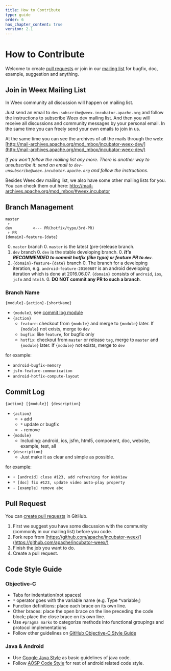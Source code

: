 ```yaml
---
title: How to Contribute
type: guide
order: 6
has_chapter_content: true
version: 2.1
---
```


# How to Contribute

Welcome to create [pull requests](https://github.com/apache/incubator-weex/compare) or join in our [mailing list](http://mail-archives.apache.org/mod_mbox/incubator-weex-dev/) for bugfix, doc, example, suggestion and anything.

## Join in Weex Mailing List

In Weex community all discussion will happen on mailing list.

Just send an email to `dev-subscribe@weex.incubator.apache.org` and follow the instructions to subscribe Weex dev mailing list. And then you will receive all discussions and community messages by your personal email. In the same time you can freely send your own emails to join in us.

At the same time you can see the archives of all the mails through the web: [http://mail-archives.apache.org/mod_mbox/incubator-weex-dev/](http://mail-archives.apache.org/mod_mbox/incubator-weex-dev/)

*If you won't follow the mailing list any more. There is another way to unsubscribe it: send an email to `dev-unsubscribe@weex.incubator.apache.org` and follow the instructions.*

Besides Weex dev mailing list, we also have some other mailing lists for you. You can check them out here: http://mail-archives.apache.org/mod_mbox/#weex.incubator

## Branch Management

```
master
 ↑
dev         <--- PR(hotfix/typo/3rd-PR)
 ↑ PR
{domain}-feature-{date}
```

0. `master` branch
    0. `master` is the latest (pre-)release branch.
0. `dev` branch
    0. `dev` is the stable developing branch.
    0. ***It's RECOMMENDED to commit hotfix (like typo) or feature PR to `dev`***.
0. `{domain}-feature-{date}` branch
    0. The branch for a developing iteration, e.g. `android-feature-20160607` is an android developing iteration which is done at 2016.06.07. `{domain}` consists of `android`, `ios`, `jsfm` and `html5`. 
    0. **DO NOT commit any PR to such a branch**.

### Branch Name 

```
{module}-{action}-{shortName}
```

* `{module}`, see [commit log module](#commit-log)
* `{action}`
    * `feature`: checkout from `{module}` and merge to `{module}` later. If `{module}` not exists, merge to `dev`
    * `bugfix`: like `feature`, for bugfix only
    * `hotfix`: checkout from `master` or release `tag`, merge to `master` and `{module}` later. If `{module}` not exists, merge to `dev`

for example:

* `android-bugfix-memory`
* `jsfm-feature-communication`
* `android-hotfix-compute-layout`

## Commit Log

```
{action} [{module}] {description}
```

* `{action}`
    * `+` add
    * `*` update or bugfix
    * `-` remove
* `{module}`
    * Including: android, ios, jsfm, html5, component, doc, website, example, test, all 
* `{description}`
    * Just make it as clear and simple as possible.

for example:

* `+ [android] close #123, add refreshing for WebView`
* `* [doc] fix #123, update video auto-play property`
* `- [example] remove abc`

## Pull Request

You can [create pull requests](https://github.com/apache/incubator-weex/compare) in GitHub.

1. First we suggest you have some discussion with the community (commonly in our mailing list) before you code.
2. Fork repo from [https://github.com/apache/incubator-weex/](https://github.com/apache/incubator-weex/)
3. Finish the job you want to do.
4. Create a pull request.

## Code Style Guide

### Objective-C

* Tabs for indentation(not spaces)
* `*` operator goes with the variable name (e.g. Type *variable;)
* Function definitions: place each brace on its own line.
* Other braces: place the open brace on the line preceding the code block; place the close brace on its own line.
* Use `#pragma marks` to categorize methods into functional groupings and protocol implementations
* Follow other guidelines on [GitHub Objective-C Style Guide](https://github.com/github/objective-c-style-guide)

### Java & Android 

* Use [Google Java Style](https://google.github.io/styleguide/javaguide.html) as basic guidelines of java code.
* Follow [AOSP Code Style](https://source.android.com/source/code-style.html) for rest of android related code style.
